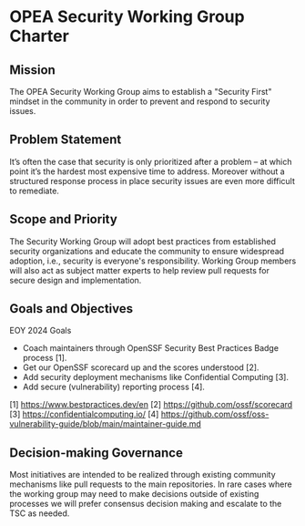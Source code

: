 # OPEA Security Working Group Charter

## Mission 

The OPEA Security Working Group aims to establish a "Security First" mindset in the community in
order to prevent and respond to security issues.  

## Problem Statement 

It’s often the case that security is only prioritized after a problem – at which point it’s the
hardest most expensive time to address. Moreover without a structured response process in place
security issues are even more difficult to remediate.

## Scope and Priority 

The Security Working Group will adopt best practices from established security organizations and
educate the community to ensure widespread adoption, i.e., security is everyone's responsibility.
Working Group members will also act as subject matter experts to help review pull requests for
secure design and implementation.

## Goals and Objectives 

EOY 2024 Goals

- Coach maintainers through OpenSSF Security Best Practices Badge process [1].
- Get our OpenSSF scorecard up and the scores understood [2].
- Add security deployment mechanisms like Confidential Computing [3].
- Add secure (vulnerability) reporting process [4].

[1] https://www.bestpractices.dev/en
[2] https://github.com/ossf/scorecard
[3] https://confidentialcomputing.io/
[4] https://github.com/ossf/oss-vulnerability-guide/blob/main/maintainer-guide.md


## Decision-making Governance 

Most initiatives are intended to be realized through existing community mechanisms like pull
requests to the main repositories. 
In rare cases where the working group may need to make decisions outside of existing processes
we will prefer consensus decision making and escalate to the TSC as needed.

